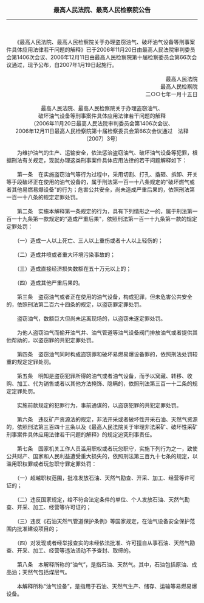 <div id="div_content"><font color="#760026"></font> <p align="center"><b><font style="font-size:16px;" class="MTitle">最高人民法院、最高人民检察院公告</font></b></p><hr color="red"><br>
<br>
　　《最高人民法院、最高人民检察院关于办理盗窃油气、破坏油气设备等刑事案件具体应用法律若干问题的解释》已于2006年11月20日由最高人民法院审判委员会第1406次会议、2006年12月11日由最高人民检察院第十届检察委员会第66次会议通过，现予公布，自2007年1月19日起施行。<br>
<br>
<div align="right">最高人民法院<br>
最高人民检察院<br>
二○○七年一月十五日<br>
</div><br>
<div align="center">最高人民法院、最高人民检察院关于办理盗窃油气、<br>
破坏油气设备等刑事案件具体应用法律若干问题的解释<br>
（2006年11月20日最高人民法院审判委员会第1406次会议、<br>
2006年12月11日最高人民检察院第十届检察委员会第66次会议通过　法释〔2007〕3号）<br>
</div><br>
　　为维护油气的生产、运输安全，依法惩治盗窃油气、破坏油气设备等犯罪，根据刑法有关规定，现就办理这类刑事案件具体应用法律的若干问题解释如下：<br>
<br>
<font class="TiaoNoA">　　第一条</font>　在实施盗窃油气等行为过程中，采用切割、打孔、撬砸、拆卸、开关等手段破坏正在使用的油气设备的，属于刑法第一百一十八条规定的“破坏燃气或者其他易燃易爆设备"的行为；危害公共安全，尚未造成严重后果的，依照刑法第一百一十八条的规定定罪处罚。<br>
<br><font class="TiaoNoA">　　第二条</font>　实施本解释第一条规定的行为，具有下列情形之一的，属于刑法第一百一十九条第一款规定的“造成严重后果"，依照刑法第一百一十九条第一款的规定定罪处罚：<br>
<br>
　　（一）造成一人以上死亡、三人以上重伤或者十人以上轻伤的；<br>
<br>
　　（二）造成井喷或者重大环境污染事故的；<br>
<br>
　　（三）造成直接经济损失数额在五十万元以上的；<br>
<br>
　　（四）造成其他严重后果的。<br>
<br><font class="TiaoNoA">　　第三条</font>　盗窃油气或者正在使用的油气设备，构成犯罪，但未危害公共安全的，依照刑法第二百六十四条的规定，以盗窃罪定罪处罚。<br>
<br>
　　盗窃油气，数额巨大但尚未运离现场的，以盗窃未遂定罪处罚。<br>
<br>
　　为他人盗窃油气而偷开油气井、油气管道等油气设备阀门排放油气或者提供其他帮助的，以盗窃罪的共犯定罪处罚。<br>
<br><font class="TiaoNoA">　　第四条</font>　盗窃油气同时构成盗窃罪和破坏易燃易爆设备罪的，依照刑法处罚较重的规定定罪处罚。<br>
<br><font class="TiaoNoA">　　第五条</font>　明知是盗窃犯罪所得的油气或者油气设备，而予以窝藏、转移、收购、加工、代为销售或者以其他方法掩饰、隐瞒的，依照刑法第三百一十二条的规定定罪处罚。<br>
<br>
　　实施前款规定的犯罪行为，事前通谋的，以盗窃犯罪的共犯定罪处罚。<br>
<br><font class="TiaoNoA">　　第六条</font>　违反矿产资源法的规定，非法开采或者破坏性开采石油、天然气资源的，依照刑法第三百四十三条以及《最高人民法院关于审理非法采矿、破坏性采矿刑事案件具体应用法律若干问题的解释》的规定追究刑事责任。<br>
<br><font class="TiaoNoA">　　第七条</font>　国家机关工作人员滥用职权或者玩忽职守，实施下列行为之一，致使公共财产、国家和人民利益遭受重大损失的，依照刑法第三百九十七条的规定，以滥用职权罪或者玩忽职守罪定罪处罚：<br>
<br>
　　（一）超越职权范围，批准发放石油、天然气勘查、开采、加工、经营等许可证的；<br>
<br>
　　（二）违反国家规定，给不符合法定条件的单位、个人发放石油、天然气勘查、开采、加工、经营等许可证的；<br>
<br>
　　（三）违反《石油天然气管道保护条例》等国家规定，在油气设备安全保护范围内批准建设项目的；<br>
<br>
　　（四）对发现或者经举报查实的未经依法批准、许可擅自从事石油、天然气勘查、开采、加工、经营等违法活动不予查封、取缔的。<br>
<br><font class="TiaoNoA">　　第八条</font>　本解释所称的“油气”，是指石油、天然气。其中，石油包括原油、成品油；天然气包括煤层气。<br>
<br>
　　本解释所称“油气设备”，是指用于石油、天然气生产、储存、运输等易燃易爆设备。<br>
<br></div>